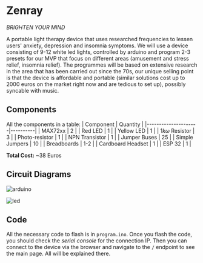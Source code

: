 # Zenray

*BRIGHTEN YOUR MIND*

A portable light therapy device that uses researched frequencies to lessen users' anxiety, depression and insomnia symptoms. We will use a device consisting of 9-12 white led lights, controlled by arduino and program 2-3 presets for our MVP that focus on different areas (amusement and stress relief, insomnia relief). The programmes will be based on extensive research in the area that has been carried out since the 70s, our unique selling point is that the device is affordable and portable (similar solutions cost up to 2000 euros on the market right now and are tedious to set up), possibly syncable with music.



## Components

All the components in a table:
| Component           | Quantity |
|---------------------|----------|
| MAX72xx             | 2        |
| Red LED             | 1        |
| Yellow LED          | 1        |
| $1k\omega$ Resistor | 3        |
| Photo-resistor      | 1        |
| NPN Transistor      | 1        |
| Jumper Buses        | 25       |
| Simple Jumpers      | 10       |
| Breadboards         | 1-2      |
| Cardboard Headset   | 1        |
| ESP 32              | 1        |

**Total Cost:** ~38 Euros

## Circuit Diagrams
![arduino](./circuit_ard.svg)

![led](./circuit_led.svg)

## Code

All the necessary code to flash is in `program.ino`. Once you flash the code, you should check the *serial console* for the connection IP. Then you can connect to the device via the browser and navigate to the `/` endpoint to see the main page. All will be explained there.
